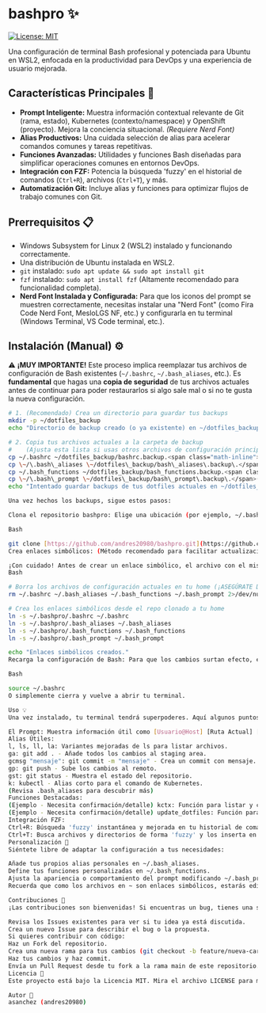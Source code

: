 # bashpro ✨

[![License: MIT](https://img.shields.io/badge/License-MIT-yellow.svg)](https://opensource.org/licenses/MIT)

Una configuración de terminal Bash profesional y potenciada para Ubuntu en WSL2, enfocada en la productividad para DevOps y una experiencia de usuario mejorada.

## Características Principales 🚀

* **Prompt Inteligente:** Muestra información contextual relevante de Git (rama, estado), Kubernetes (contexto/namespace) y OpenShift (proyecto). Mejora la conciencia situacional. *(Requiere Nerd Font)*
* **Alias Productivos:** Una cuidada selección de alias para acelerar comandos comunes y tareas repetitivas.
* **Funciones Avanzadas:** Utilidades y funciones Bash diseñadas para simplificar operaciones comunes en entornos DevOps.
* **Integración con FZF:** Potencia la búsqueda 'fuzzy' en el historial de comandos (`Ctrl+R`), archivos (`Ctrl+T`), y más.
* **Automatización Git:** Incluye alias y funciones para optimizar flujos de trabajo comunes con Git.

## Prerrequisitos 📋

* Windows Subsystem for Linux 2 (WSL2) instalado y funcionando correctamente.
* Una distribución de Ubuntu instalada en WSL2.
* `git` instalado: `sudo apt update && sudo apt install git`
* `fzf` instalado: `sudo apt install fzf` (Altamente recomendado para funcionalidad completa).
* **Nerd Font Instalada y Configurada:** Para que los iconos del prompt se muestren correctamente, necesitas instalar una "Nerd Font" (como Fira Code Nerd Font, MesloLGS NF, etc.) y configurarla en tu terminal (Windows Terminal, VS Code terminal, etc.).

## Instalación (Manual) ⚙️

⚠️ **¡MUY IMPORTANTE!** Este proceso implica reemplazar tus archivos de configuración de Bash existentes (`~/.bashrc`, `~/.bash_aliases`, etc.). Es **fundamental** que hagas una **copia de seguridad** de tus archivos actuales antes de continuar para poder restaurarlos si algo sale mal o si no te gusta la nueva configuración.

```bash
# 1. (Recomendado) Crea un directorio para guardar tus backups
mkdir -p ~/dotfiles_backup
echo "Directorio de backup creado (o ya existente) en ~/dotfiles_backup"

# 2. Copia tus archivos actuales a la carpeta de backup
#    (Ajusta esta lista si usas otros archivos de configuración principales)
cp ~/.bashrc ~/dotfiles_backup/bashrc.backup.<span class="math-inline">\(date \+%Y%m%d%H%M%S\) 2\>/dev/null \|\| true
cp \~/\.bash\_aliases \~/dotfiles\_backup/bash\_aliases\.backup\.</span>(date +%Y%m%d%H%M%S) 2>/dev/null || true
cp ~/.bash_functions ~/dotfiles_backup/bash_functions.backup.<span class="math-inline">\(date \+%Y%m%d%H%M%S\) 2\>/dev/null \|\| true
cp \~/\.bash\_prompt \~/dotfiles\_backup/bash\_prompt\.backup\.</span>(date +%Y%m%d%H%M%S) 2>/dev/null || true
echo "Intentado guardar backups de tus dotfiles actuales en ~/dotfiles_backup con fecha y hora."

Una vez hechos los backups, sigue estos pasos:

Clona el repositorio bashpro: Elige una ubicación (por ejemplo, ~/.bashpro):

Bash

git clone [https://github.com/andres20980/bashpro.git](https://github.com/andres20980/bashpro.git) ~/.bashpro
Crea enlaces simbólicos: (Método recomendado para facilitar actualizaciones futuras vía git pull en ~/.bashpro).

¡Con cuidado! Antes de crear un enlace simbólico, el archivo con el mismo nombre en tu directorio ~ no debe existir. Los comandos de backup anteriores no borran los originales. Asegúrate de tener el backup antes de borrar los archivos originales de tu home.
Bash

# Borra los archivos de configuración actuales en tu home (¡ASEGÚRATE DE TENER BACKUP!)
rm ~/.bashrc ~/.bash_aliases ~/.bash_functions ~/.bash_prompt 2>/dev/null || true

# Crea los enlaces simbólicos desde el repo clonado a tu home
ln -s ~/.bashpro/.bashrc ~/.bashrc
ln -s ~/.bashpro/.bash_aliases ~/.bash_aliases
ln -s ~/.bashpro/.bash_functions ~/.bash_functions
ln -s ~/.bashpro/.bash_prompt ~/.bash_prompt

echo "Enlaces simbólicos creados."
Recarga la configuración de Bash: Para que los cambios surtan efecto, ejecuta:

Bash

source ~/.bashrc
O simplemente cierra y vuelve a abrir tu terminal.

Uso 💡
Una vez instalado, tu terminal tendrá superpoderes. Aquí algunos puntos clave:

El Prompt: Muestra información útil como [Usuario@Host] [Ruta Actual] [Estado Git <Rama>] [Contexto K8s] [Proyecto OC]. Los iconos y colores indican estados (ej., rama Git modificada). Recuerda tener una Nerd Font configurada.
Alias Útiles:
l, ls, ll, la: Variantes mejoradas de ls para listar archivos.
ga: git add . - Añade todos los cambios al staging area.
gcmsg "mensaje": git commit -m "mensaje" - Crea un commit con mensaje.
gp: git push - Sube los cambios al remoto.
gst: git status - Muestra el estado del repositorio.
k: kubectl - Alias corto para el comando de Kubernetes.
(Revisa .bash_aliases para descubrir más)
Funciones Destacadas:
(Ejemplo - Necesita confirmación/detalle) kctx: Función para listar y cambiar contextos de Kubernetes fácilmente.
(Ejemplo - Necesita confirmación/detalle) update_dotfiles: Función para ir al directorio ~/.bashpro y hacer git pull para actualizar la configuración.
Integración FZF:
Ctrl+R: Búsqueda 'fuzzy' instantánea y mejorada en tu historial de comandos.
Ctrl+T: Busca archivos y directorios de forma 'fuzzy' y los inserta en la línea de comandos actual.
Personalización 🔧
Siéntete libre de adaptar la configuración a tus necesidades:

Añade tus propios alias personales en ~/.bash_aliases.
Define tus funciones personalizadas en ~/.bash_functions.
Ajusta la apariencia o comportamiento del prompt modificando ~/.bash_prompt.
Recuerda que como los archivos en ~ son enlaces simbólicos, estarás editando directamente los archivos dentro del repositorio ~/.bashpro, facilitando el control de versiones de tus propios cambios si lo deseas.

Contribuciones 🙏
¡Las contribuciones son bienvenidas! Si encuentras un bug, tienes una sugerencia o quieres añadir una nueva característica:

Revisa los Issues existentes para ver si tu idea ya está discutida.
Crea un nuevo Issue para describir el bug o la propuesta.
Si quieres contribuir con código:
Haz un Fork del repositorio.
Crea una nueva rama para tus cambios (git checkout -b feature/nueva-caracteristica o fix/bug-encontrado).
Haz tus cambios y haz commit.
Envía un Pull Request desde tu fork a la rama main de este repositorio.
Licencia 📜
Este proyecto está bajo la Licencia MIT. Mira el archivo LICENSE para más detalles.

Autor 👤
asanchez (andres20980)
